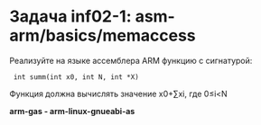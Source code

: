 # Задача inf02-1: asm-arm/basics/memaccess
Реализуйте на языке ассемблера ARM функцию с сигнатурой:

```
 int summ(int x0, int N, int *X) 
```
Функция должна вычислять значение x0+∑xi, где 0≤i<N

__arm-gas - arm-linux-gnueabi-as__
